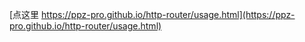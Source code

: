 [点这里 https://ppz-pro.github.io/http-router/usage.html](https://ppz-pro.github.io/http-router/usage.html)